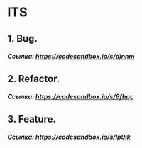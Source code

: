 # ITS

## 1. Bug.

  ##### Ссылка: https://codesandbox.io/s/djnnm

## 2. Refactor.

  ##### Ссылка: https://codesandbox.io/s/6fhqc

## 3. Feature.

  ##### Ссылка: https://codesandbox.io/s/lp9ik
